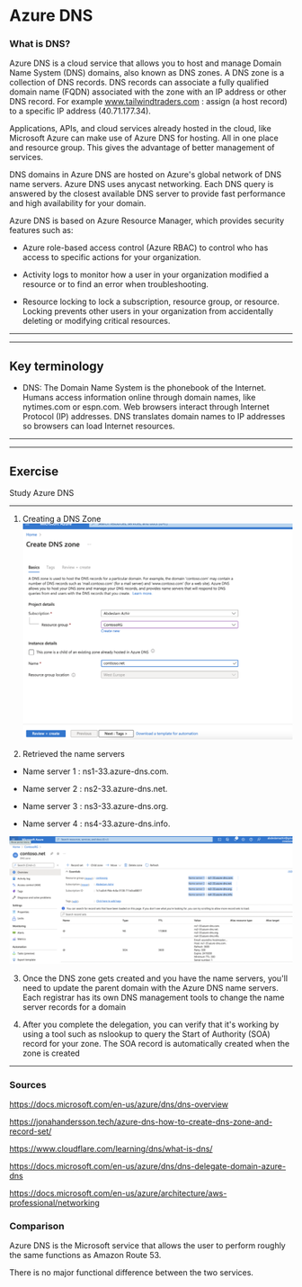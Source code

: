 # Azure DNS 

### What is DNS?


Azure DNS is a cloud service that allows you to host and manage Domain Name System (DNS) domains, also known as DNS zones. A DNS zone is a collection of DNS records. DNS records can associate a fully qualified domain name (FQDN) associated with the zone with an IP address or other DNS record. For example www.tailwindtraders.com : assign (a host record) to a specific IP address (40.71.177.34).

Applications, APIs, and cloud services already hosted in the cloud, like Microsoft Azure can make use of Azure DNS for hosting. All in one place and resource group. This gives the advantage of better management of services. 

DNS domains in Azure DNS are hosted on Azure's global network of DNS name servers. Azure DNS uses anycast networking. Each DNS query is answered by the closest available DNS server to provide fast performance and high availability for your domain.




Azure DNS is based on Azure Resource Manager, which provides security features such as:

 - Azure role-based access control (Azure RBAC) to control who has access to specific actions for your organization.

 - Activity logs to monitor how a user in your organization modified a resource or to find an error when troubleshooting.

 - Resource locking to lock a subscription, resource group, or resource. Locking prevents other users in your organization from accidentally deleting or modifying critical resources.

---
---

## Key terminology

 - DNS: The Domain Name System is the phonebook of the Internet. Humans access information online through domain names, like nytimes.com or espn.com. Web browsers interact through Internet Protocol (IP) addresses. DNS translates domain names to IP addresses so browsers can load Internet resources.


---
---

## Exercise

Study Azure DNS

---

1. Creating a DNS Zone
![screenshot](../00_includes/azureweek2/az0133.png)

2. Retrieved the name servers

- Name server 1
:
ns1-33.azure-dns.com.

- Name server 2
:
ns2-33.azure-dns.net.

 - Name server 3
:
ns3-33.azure-dns.org.

 - Name server 4
:
ns4-33.azure-dns.info.

![screenshot](../00_includes/azureweek2/az01333.png)


3. Once the DNS zone gets created and you have the name servers, you'll need to update the parent domain with the Azure DNS name servers. Each registrar has its own DNS management tools to change the name server records for a domain


4. After you complete the delegation, you can verify that it's working by using a tool such as nslookup to query the Start of Authority (SOA) record for your zone. The SOA record is automatically created when the zone is created
---

### Sources

https://docs.microsoft.com/en-us/azure/dns/dns-overview

https://jonahandersson.tech/azure-dns-how-to-create-dns-zone-and-record-set/

https://www.cloudflare.com/learning/dns/what-is-dns/

https://docs.microsoft.com/en-us/azure/dns/dns-delegate-domain-azure-dns

 https://docs.microsoft.com/en-us/azure/architecture/aws-professional/networking

### Comparison




Azure DNS is the Microsoft service that allows the user to perform roughly the same functions as Amazon Route 53.

There is no major functional difference between the two services.